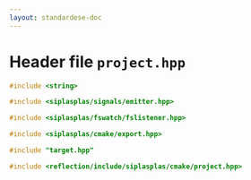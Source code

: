 ```yaml
---
layout: standardese-doc
---
```


# Header file `project.hpp`

``` cpp
#include <string>

#include <siplasplas/signals/emitter.hpp>

#include <siplasplas/fswatch/fslistener.hpp>

#include <siplasplas/cmake/export.hpp>

#include "target.hpp"

#include <reflection/include/siplasplas/cmake/project.hpp>
```
